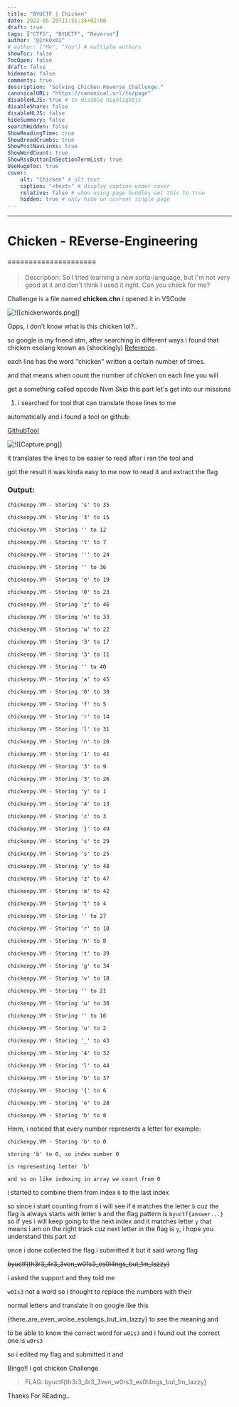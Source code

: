 ```yaml
---
title: "BYUCTF | Chicken"
date: 2022-05-28T11:51:34+02:00
draft: true
tags: ["CTFS", "BYUCTF", "Reverse"]
author: "@1nk0x01"
# author: ["Me", "You"] # multiple authors
showToc: false
TocOpen: false
draft: false
hidemeta: false
comments: true
description: "Solving Chicken Reverse Challenge."
canonicalURL: "https://canonical.url/to/page"
disableHLJS: true # to disable highlightjs
disableShare: false
disableHLJS: false
hideSummary: false
searchHidden: false
ShowReadingTime: true
ShowBreadCrumbs: true
ShowPostNavLinks: true
ShowWordCount: true
ShowRssButtonInSectionTermList: true
UseHugoToc: true
cover:
    alt: "Chicken" # alt text
    caption: "<text>" # display caption under cover
    relative: false # when using page bundles set this to true
    hidden: true # only hide on current single page
---
```

---

# Chicken - REverse-Engineering
#### =====================



>Description: So I tried learning a new sorta-language, but I'm not very good at it and don't think I used it right. Can you check for me?


Challenge is a file named **chicken.chn** i opened it in VSCode

![!\[\[chickenwords.png\]\]](https://i.imgur.com/7MvVZUG.png)

   Opps, i don't know what is this chicken lol?..

   so google is my friend atm, after searching in different ways i found that chicken esolang known as (shockingly) [Reference](https://esolangs.org/wiki/Chicken).

   each line has the word "chicken" written a certain number of times.

   and that means when count the number of chicken on each line you will

   get a something called opcode Nvm Skip this part let's get into our missions

  

 1. i searched for tool that can translate those lines to me

   automatically and i found a tool on github:

   [GithubTool](https://github.com/kosayoda/chickenpy)

![!\[\[Capture.png\]\]](https://i.imgur.com/VrNPPBf.png)

  it translates the lines to be easier to read after i ran the tool and

  got the result it was kinda easy to me now to read it and extract the flag
   <h3>Output:</h3>
		
	chickenpy.VM - Storing 's' to 35
	
	chickenpy.VM - Storing '3' to 15

	chickenpy.VM - Storing '' to 12

	chickenpy.VM - Storing 't' to 7

	chickenpy.VM - Storing 'ˡ' to 24

	chickenpy.VM - Storing '' to 36

	chickenpy.VM - Storing 'e' to 19

	chickenpy.VM - Storing '0' to 23

	chickenpy.VM - Storing 'z' to 46

	chickenpy.VM - Storing 'n' to 33

	chickenpy.VM - Storing 'w' to 22

	chickenpy.VM - Storing '3' to 17

	chickenpy.VM - Storing '3' to 11

	chickenpy.VM - Storing '' to 40

	chickenpy.VM - Storing 'a' to 45

	chickenpy.VM - Storing '0' to 30

	chickenpy.VM - Storing 'f' to 5

	chickenpy.VM - Storing 'r' to 14

	chickenpy.VM - Storing 'l' to 31

	chickenpy.VM - Storing 'n' to 20

	chickenpy.VM - Storing '1' to 41

	chickenpy.VM - Storing '3' to 9

	chickenpy.VM - Storing '3' to 26

	chickenpy.VM - Storing 'y' to 1

	chickenpy.VM - Storing '4' to 13

	chickenpy.VM - Storing 'c' to 3

	chickenpy.VM - Storing '}' to 49

	chickenpy.VM - Storing 's' to 29

	chickenpy.VM - Storing 's' to 25

	chickenpy.VM - Storing 'y' to 48

	chickenpy.VM - Storing 'z' to 47

	chickenpy.VM - Storing 'm' to 42

	chickenpy.VM - Storing 't' to 4

	chickenpy.VM - Storing '' to 27

	chickenpy.VM - Storing 'r' to 10

	chickenpy.VM - Storing 'h' to 8

	chickenpy.VM - Storing 't' to 39

	chickenpy.VM - Storing 'g' to 34

	chickenpy.VM - Storing 'v' to 18

	chickenpy.VM - Storing '' to 21

	chickenpy.VM - Storing 'u' to 38

	chickenpy.VM - Storing '' to 16

	chickenpy.VM - Storing 'u' to 2

	chickenpy.VM - Storing '_' to 43

	chickenpy.VM - Storing '4' to 32

	chickenpy.VM - Storing 'l' to 44

	chickenpy.VM - Storing 'b' to 37

	chickenpy.VM - Storing '{' to 6

	chickenpy.VM - Storing 'e' to 28

	chickenpy.VM - Storing 'b' to 0


Hmm, i noticed that every number represents a letter for example: 

    chickenpy.VM - Storing 'b' to 0

    storing 'b' to 0, so index number 0
    
    is representing letter 'b'
    
	and so on like indexing in array we count from 0


 i started to combine them from index `0` to the last index
 
so since i start counting from `0` i will see if `0` matches the letter `b` cuz  the flag is always starts with letter `b`  and the flag pattern is `byuctf{answer...}` so if yes i will keep going to the next index and it matches letter `y` that means i am on the right track cuz next letter in the flag is `y`, i hope you understand this part xd

 once i done collected the flag i submitted it but it said wrong flag

 ~~byuctf{th3r3_4r3_3ven_w01s3_es0l4ngs_but_1m_lazzy}~~

 i asked the support and they told me
 
 `w01s3` not a word so i thought to replace the numbers with their
 
 normal letters and translate it on google like this 
 
 {there_are_even_woise_esolengs_but_im_lazzy} to see the meaning and
 
to be able to know the correct word for `w01s3`
and i found out the correct one is  `w0rs3`

 so i edited my flag and submitted it and 

Bingo!! i got chicken Challenge

> FLAG: byuctf{th3r3_4r3_3ven_w0rs3_es0l4ngs_but_1m_lazzy}

Thanks For REading..